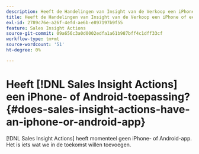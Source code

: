 ```yaml
---
description: Heeft de Handelingen van Insight van de Verkoop een iPhone of een app van Android? - Marketo Docs - Productdocumentatie
title: Heeft de Handelingen van Insight van de Verkoop een iPhone of een app van Android?
exl-id: 2789c76e-a26f-4efd-ae6b-e897197b9f55
feature: Sales Insight Actions
source-git-commit: 09a656c3a0d0002edfa1a61b987bff4c1dff33cf
workflow-type: tm+mt
source-wordcount: '51'
ht-degree: 0%

---
```


# Heeft [!DNL Sales Insight Actions] een iPhone- of Android-toepassing? {#does-sales-insight-actions-have-an-iphone-or-android-app}

[!DNL Sales Insight Actions] heeft momenteel geen iPhone- of Android-app. Het is iets wat we in de toekomst willen toevoegen.
